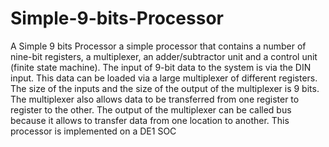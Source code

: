 # Simple-9-bits-Processor
A Simple 9 bits Processor
a simple processor that contains a number of nine-bit registers, a multiplexer, an adder/subtractor unit and a control unit (finite state machine).
The input of 9-bit data to the system is via the DIN input. This data can be loaded via a large multiplexer of different registers. The size of the inputs and the size of the output of the multiplexer is 9 bits. The multiplexer also allows data to be transferred from one register to register to the other. The output of the multiplexer can be called bus because it allows to transfer data from one location to another.
This processor is implemented on a DE1 SOC
